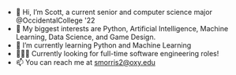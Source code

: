 - 👋 Hi, I’m Scott, a current senior and computer science major @OccidentalCollege '22
- 👀 My biggest interests are Python, Artificial Intelligence, Machine Learning, Data Science, and Game Design. 
- 🌱 I’m currently learning Python and Machine Learning
- 👨🏽‍💻 Currently looking for full-time software engineering roles!
- 📫 You can reach me at smorris2@oxy.edu

<!---
scottdmorris/scottdmorris is a ✨ special ✨ repository because its `README.md` (this file) appears on your GitHub profile.
You can click the Preview link to take a look at your changes.
--->
